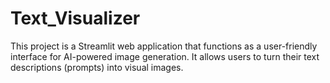 # Text_Visualizer
This project is a Streamlit web application that functions as a user-friendly interface for AI-powered image generation. It allows users to turn their text descriptions (prompts) into visual images.
